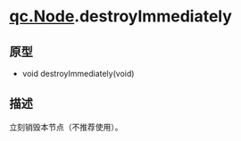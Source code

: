 # [qc.Node](CNode.md).destroyImmediately

## 原型
* void destroyImmediately(void)

## 描述
立刻销毁本节点（不推荐使用）。
